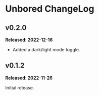# Unbored ChangeLog

## v0.2.0

**Released: 2022-12-16**

- Added a dark/light mode toggle.

## v0.1.2

**Released: 2022-11-26**

Initial release.

[//]: # (ChangeLog.md ends here)
